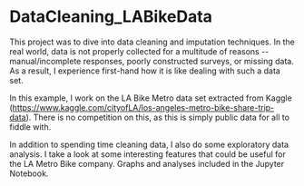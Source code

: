 # DataCleaning_LABikeData

This project was to dive into data cleaning and imputation techniques. In the real world, data is not properly collected for a multitude of reasons -- manual/incomplete responses, poorly constructed surveys, or missing data. As a result, I experience first-hand how it is like dealing with such a data set. 

In this example, I work on the LA Bike Metro data set extracted from Kaggle (https://www.kaggle.com/cityofLA/los-angeles-metro-bike-share-trip-data). There is no competition on this, as this is simply public data for all to fiddle with.

In addition to spending time cleaning data, I also do some exploratory data analysis. I take a look at some interesting features that could be useful for the LA Metro Bike company. Graphs and analyses included in the Jupyter Notebook.
